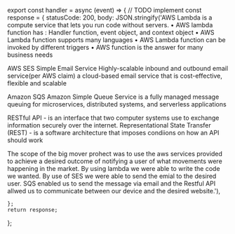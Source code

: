 export const handler = async (event) => {
    // TODO implement
    const response = {
        statusCode: 200,
        body: JSON.stringify('AWS Lambda is a compute service that lets you run code without servers.
• AWS lambda function has : Handler function, event object, and context object
• AWS Lambda function supports many languages
• AWS Lambda function can be invoked by different triggers
• AWS function is the answer for many business needs

AWS SES
Simple Email Service
Highly-scalable inbound and outbound email
service(per AWS claim)
a cloud-based email service that is
cost-effective,
flexible and
scalable

Amazon SQS
Amazon Simple Queue Service is a fully managed message queuing for microservices, distributed systems, and serverless applications

RESTful API - is an interface that two computer systems use to exchange information securely over the internet. 
Representational State Transfer (REST) - is a software architecture that imposes condiions on how an API should work

The scope of the big mover prohect was to use the aws services provided to achieve a desired outcome of notifying a user of what movements were happening in the market. By using lambda we were able to write the code we wanted. By use of SES we were able to send the emial to the desired user. SQS enabled us to send the message via email and the Restful API allwed us to communicate between our device and the desired website.'),

    };
    return response;
};


